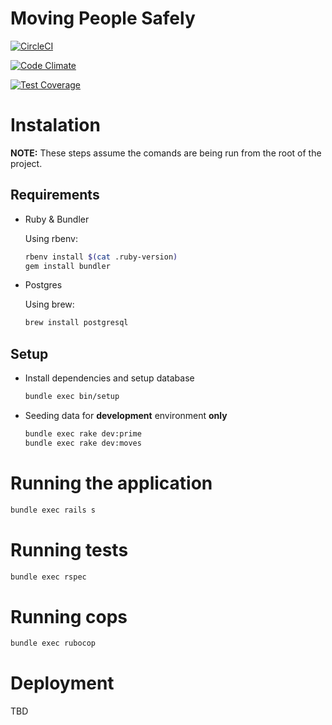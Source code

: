 # Moving People Safely

[![CircleCI](https://circleci.com/gh/ministryofjustice/moving-people-safely.svg?style=svg)](https://circleci.com/gh/ministryofjustice/moving-people-safely)

[![Code Climate](https://codeclimate.com/github/ministryofjustice/moving-people-safely/badges/gpa.svg)](https://codeclimate.com/github/ministryofjustice/moving-people-safely)

[![Test Coverage](https://codeclimate.com/github/ministryofjustice/moving-people-safely/badges/coverage.svg)](https://codeclimate.com/github/ministryofjustice/moving-people-safely/coverage)

# Instalation

**NOTE:** These steps assume the comands are being run from the root of the project.

## Requirements

* Ruby & Bundler

  Using rbenv:
  
  ```bash
  rbenv install $(cat .ruby-version)
  gem install bundler
  ```

* Postgres

  Using brew:

  ```bash
  brew install postgresql
  ```
  
## Setup

* Install dependencies and setup database

  ```bash
  bundle exec bin/setup
  ```

* Seeding data for **development** environment **only**

   ```bash
   bundle exec rake dev:prime
   bundle exec rake dev:moves
   ```
   
# Running the application

  ```bash
  bundle exec rails s
  ```
  
# Running tests

  ```bash
  bundle exec rspec
  ```
  
# Running cops

  ```bash
  bundle exec rubocop
  ```
  
# Deployment

  TBD
